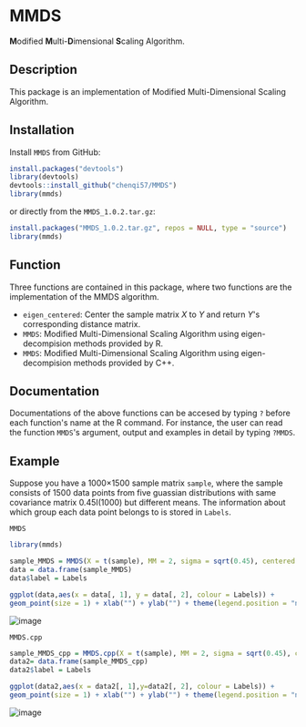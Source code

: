 # MMDS
**M**odified **M**ulti-**D**imensional **S**caling Algorithm.

## Description
This package is an implementation of Modified Multi-Dimensional Scaling Algorithm.

## Installation
Install `MMDS` from GitHub:
```r
install.packages("devtools")
library(devtools)
devtools::install_github("chenqi57/MMDS")
library(mmds)
```
or directly from the `MMDS_1.0.2.tar.gz`:
```r
install.packages("MMDS_1.0.2.tar.gz", repos = NULL, type = "source")
library(mmds)
```
## Function
Three functions are contained in this package, where two functions are the implementation of the MMDS algorithm.

* `eigen_centered`: Center the sample matrix *X* to *Y* and return *Y*'s corresponding distance matrix.
* `MMDS`: Modified Multi-Dimensional Scaling Algorithm using eigen-decompision methods provided by R.
* `MMDS`: Modified Multi-Dimensional Scaling Algorithm using eigen-decompision methods provided by C++.

## Documentation
Documentations of the above functions can be accesed by typing `?` before each function's name at the R command. 
For instance, the user can read the function `MMDS`'s argument, output and examples in detail by typing `?MMDS`.

## Example
Suppose you have a 1000×1500 sample matrix `sample`, where the sample consists of 1500 data points from five guassian distributions with same covariance matrix 0.45I(1000) but different means. The information about which group each data point belongs to is stored in `Labels`.

`MMDS`
```r
library(mmds)

sample_MMDS = MMDS(X = t(sample), MM = 2, sigma = sqrt(0.45), centered = FALSE)
data = data.frame(sample_MMDS)
data$label = Labels

ggplot(data,aes(x = data[, 1], y = data[, 2], colour = Labels)) + 
geom_point(size = 1) + xlab("") + ylab("") + theme(legend.position = "none")
```
![image](https://imgur.com/md5H41j.png#center)

`MMDS.cpp`
```r
sample_MMDS_cpp = MMDS.cpp(X = t(sample), MM = 2, sigma = sqrt(0.45), centered = FALSE)
data2= data.frame(sample_MMDS_cpp)
data2$label = Labels

ggplot(data2,aes(x = data2[, 1],y=data2[, 2], colour = Labels)) +
geom_point(size = 1) + xlab("") + ylab("") + theme(legend.position = "none")
```
![image](https://imgur.com/ZPkpacl.png#center)
